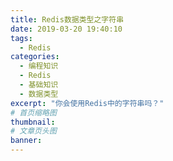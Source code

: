 ```yaml
---
title: Redis数据类型之字符串
date: 2019-03-20 19:40:10
tags:
  - Redis
categories:
  - 编程知识
  - Redis
  - 基础知识
  - 数据类型
excerpt: "你会使用Redis中的字符串吗？"
# 首页缩略图
thumbnail:
# 文章页头图
banner:
---
```


